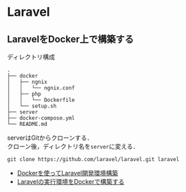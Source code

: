 # Laravel
## LaravelをDocker上で構築する
ディレクトリ構成  
```
.  
├── docker
│   ├── ngnix
│   │   └── ngnix.conf
│   ├── php
│   │   └── Dockerfile
│   └── setup.sh  
├── server  
├── docker-compose.yml
└── README.md
```

serverはGitからクローンする．  
クローン後，ディレクトリ名を`server`に変える．  
```
git clone https://github.com/laravel/laravel.git laravel

```

- [Dockerを使ってLaravel開発環境構築](https://qiita.com/A-Kira/items/1c55ef689c0f91420e81)
- [Laravelの実行環境をDockerで構築する](https://qiita.com/yoshiplur/items/fa875e111f908cd8786c)
